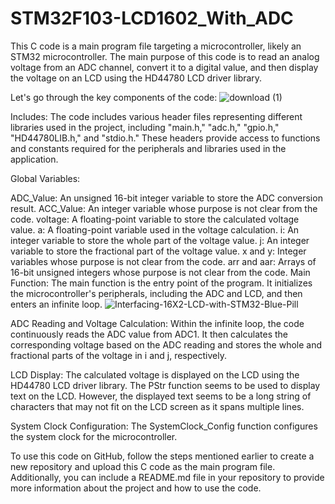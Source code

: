 # STM32F103-LCD1602_With_ADC
This C code is a main program file targeting a microcontroller, likely an STM32 microcontroller. The main purpose of this code is to read an analog voltage from an ADC channel, convert it to a digital value, and then display the voltage on an LCD using the HD44780 LCD driver library.

Let's go through the key components of the code:
![download (1)](https://github.com/ivias2000/STM32F103-LCD1602_With_ADC/assets/125237611/7adf27da-77d3-495d-a916-da93393eebce)

Includes:
The code includes various header files representing different libraries used in the project, including "main.h," "adc.h," "gpio.h," "HD44780LIB.h," and "stdio.h." These headers provide access to functions and constants required for the peripherals and libraries used in the application.

Global Variables:

ADC_Value: An unsigned 16-bit integer variable to store the ADC conversion result.
ACC_Value: An integer variable whose purpose is not clear from the code.
voltage: A floating-point variable to store the calculated voltage value.
a: A floating-point variable used in the voltage calculation.
i: An integer variable to store the whole part of the voltage value.
j: An integer variable to store the fractional part of the voltage value.
x and y: Integer variables whose purpose is not clear from the code.
arr and aar: Arrays of 16-bit unsigned integers whose purpose is not clear from the code.
Main Function:
The main function is the entry point of the program. It initializes the microcontroller's peripherals, including the ADC and LCD, and then enters an infinite loop.
![Interfacing-16X2-LCD-with-STM32-Blue-Pill](https://github.com/ivias2000/STM32F103-LCD1602_With_ADC/assets/125237611/ce2f33b3-2fd1-429a-9c77-376dbe75aa59)

ADC Reading and Voltage Calculation:
Within the infinite loop, the code continuously reads the ADC value from ADC1. It then calculates the corresponding voltage based on the ADC reading and stores the whole and fractional parts of the voltage in i and j, respectively.

LCD Display:
The calculated voltage is displayed on the LCD using the HD44780 LCD driver library. The PStr function seems to be used to display text on the LCD. However, the displayed text seems to be a long string of characters that may not fit on the LCD screen as it spans multiple lines.

System Clock Configuration:
The SystemClock_Config function configures the system clock for the microcontroller.

To use this code on GitHub, follow the steps mentioned earlier to create a new repository and upload this C code as the main program file. Additionally, you can include a README.md file in your repository to provide more information about the project and how to use the code.
